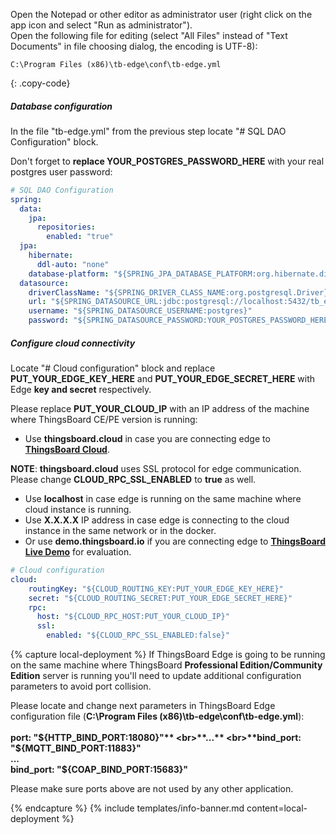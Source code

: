 Open the Notepad or other editor as administrator user (right click on the app icon and select "Run as administrator").  
Open the following file for editing (select "All Files" instead of "Text Documents" in file choosing dialog, the encoding is UTF-8):

```text 
C:\Program Files (x86)\tb-edge\conf\tb-edge.yml
``` 
{: .copy-code}

##### Database configuration

In the file "tb-edge.yml" from the previous step locate "# SQL DAO Configuration" block. 

Don't forget to **replace YOUR_POSTGRES_PASSWORD_HERE** with your real postgres user password:

```yml
# SQL DAO Configuration
spring:
  data:
    jpa:
      repositories:
        enabled: "true"
  jpa:
    hibernate:
      ddl-auto: "none"
    database-platform: "${SPRING_JPA_DATABASE_PLATFORM:org.hibernate.dialect.PostgreSQLDialect}"
  datasource:
    driverClassName: "${SPRING_DRIVER_CLASS_NAME:org.postgresql.Driver}"
    url: "${SPRING_DATASOURCE_URL:jdbc:postgresql://localhost:5432/tb_edge}"
    username: "${SPRING_DATASOURCE_USERNAME:postgres}"
    password: "${SPRING_DATASOURCE_PASSWORD:YOUR_POSTGRES_PASSWORD_HERE}"
``` 
##### Configure cloud connectivity

Locate "# Cloud configuration" block and replace **PUT_YOUR_EDGE_KEY_HERE** and **PUT_YOUR_EDGE_SECRET_HERE** with Edge **key and secret** respectively. 

Please replace **PUT_YOUR_CLOUD_IP** with an IP address of the machine where ThingsBoard CE/PE version is running:
* Use **thingsboard.cloud** in case you are connecting edge to [**ThingsBoard Cloud**](https://thingsboard.cloud/signup).

**NOTE**: **thingsboard.cloud** uses SSL protocol for edge communication. 
Please change **CLOUD_RPC_SSL_ENABLED** to **true** as well. 

* Use **localhost** in case edge is running on the same machine where cloud instance is running. 
* Use **X.X.X.X** IP address in case edge is connecting to the cloud instance in the same network or in the docker.
* Or use **demo.thingsboard.io** if you are connecting edge to [**ThingsBoard Live Demo**](https://demo.thingsboard.io/signup) for evaluation. 

```yml
# Cloud configuration
cloud:
    routingKey: "${CLOUD_ROUTING_KEY:PUT_YOUR_EDGE_KEY_HERE}"
    secret: "${CLOUD_ROUTING_SECRET:PUT_YOUR_EDGE_SECRET_HERE}"
    rpc:
      host: "${CLOUD_RPC_HOST:PUT_YOUR_CLOUD_IP}"
      ssl:
        enabled: "${CLOUD_RPC_SSL_ENABLED:false}"
```

{% capture local-deployment %}
If ThingsBoard Edge is going to be running on the same machine where ThingsBoard **Professional Edition/Community Edition** server is running you'll need to update additional configuration parameters to avoid port collision.
 
Please locate and change next parameters in ThingsBoard Edge configuration file (**C:\Program Files (x86)\tb-edge\conf\tb-edge.yml**):
<br>
<br>**port: "${HTTP_BIND_PORT:18080}"**
<br>**...**
<br>**bind_port: "${MQTT_BIND_PORT:11883}"**
<br>**...**
<br>**bind_port: "${COAP_BIND_PORT:15683}"**

Please make sure ports above are not used by any other application.

{% endcapture %}
{% include templates/info-banner.md content=local-deployment %}
